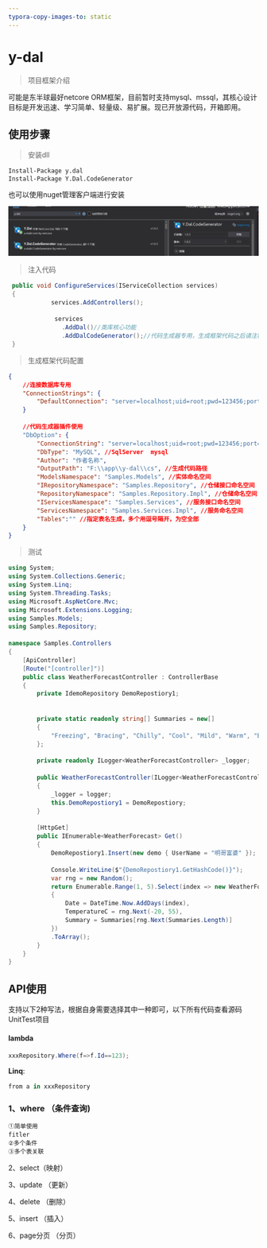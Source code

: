 ```yaml
---
typora-copy-images-to: static
---
```


# y-dal


> 项目框架介绍

可能是东半球最好netcore ORM框架，目前暂时支持mysql、mssql，其核心设计目标是开发迅速、学习简单、轻量级、易扩展。现已开放源代码，开箱即用。

## 





## 使用步骤

>安装dll

```
Install-Package y.dal
Install-Package Y.Dal.CodeGenerator 
```

也可以使用nuget管理客户端进行安装

![avatar](https://github.com/KenneyChen/y-dal/blob/main/static/nuget.y.dal.png)



> 注入代码

```c#
 public void ConfigureServices(IServiceCollection services)
 {
            services.AddControllers();

             services
               .AddDal()//类库核心功能
               .AddDalCodeGenerator();//代码生成器专用，生成框架代码之后请注释这段代码AddDalCodeGenerator; 
 }           
```



> 生成框架代码配置



```json
{
    //连接数据库专用
    "ConnectionStrings": {
        "DefaultConnection": "server=localhost;uid=root;pwd=123456;port=3306;database=test;sslmode=Preferred;"
    }
    
    //代码生成器插件使用 
    "DbOption": {
        "ConnectionString": "server=localhost;uid=root;pwd=123456;port=3306;database=test;sslmode=Preferred;",
        "DbType": "MySQL", //SqlServer  mysql
        "Author": "作者名称",
        "OutputPath": "F:\\app\\y-dal\\cs", //生成代码路径
        "ModelsNamespace": "Samples.Models", //实体命名空间
        "IRepositoryNamespace": "Samples.Repository", //仓储接口命名空间
        "RepositoryNamespace": "Samples.Repository.Impl", //仓储命名空间
        "IServicesNamespace": "Samples.Services", //服务接口命名空间
        "ServicesNamespace": "Samples.Services.Impl", //服务命名空间
        "Tables":"" //指定表名生成，多个用逗号隔开，为空全部
    }
}

```



> 测试  



```c#
using System;
using System.Collections.Generic;
using System.Linq;
using System.Threading.Tasks;
using Microsoft.AspNetCore.Mvc;
using Microsoft.Extensions.Logging;
using Samples.Models;
using Samples.Repository;

namespace Samples.Controllers
{
    [ApiController]
    [Route("[controller]")]
    public class WeatherForecastController : ControllerBase
    {
        private IdemoRepository DemoRepostiory1;


        private static readonly string[] Summaries = new[]
        {
            "Freezing", "Bracing", "Chilly", "Cool", "Mild", "Warm", "Balmy", "Hot", "Sweltering", "Scorching"
        };

        private readonly ILogger<WeatherForecastController> _logger;

        public WeatherForecastController(ILogger<WeatherForecastController> logger, IdemoRepository DemoRepostiory)
        {
            _logger = logger;
            this.DemoRepostiory1 = DemoRepostiory;
        }

        [HttpGet]
        public IEnumerable<WeatherForecast> Get()
        {
            DemoRepostiory1.Insert(new demo { UserName = "明哥富婆" });

            Console.WriteLine($"{DemoRepostiory1.GetHashCode()}");
            var rng = new Random();
            return Enumerable.Range(1, 5).Select(index => new WeatherForecast
            {
                Date = DateTime.Now.AddDays(index),
                TemperatureC = rng.Next(-20, 55),
                Summary = Summaries[rng.Next(Summaries.Length)]
            })
            .ToArray();
        }
    }
}

```



## API使用

支持以下2种写法，根据自身需要选择其中一种即可，以下所有代码查看源码UnitTest项目

#### lambda

```c#
xxxRepository.Where(f=>f.Id==123);
```

**Linq**:

```c#
from a in xxxRepository
```



### 1、where （条件查询)

```c#
①简单使用
fitler
②多个条件
③多个表关联    
```



2、select（映射）



3、update （更新）



4、delete （删除）



5、insert （插入）



6、page分页 （分页）

